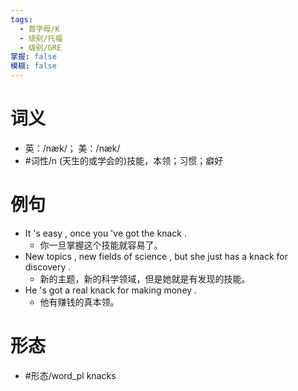 ```yaml
---
tags:
  - 首字母/K
  - 级别/托福
  - 级别/GRE
掌握: false
模糊: false
---
```

# 词义
- 英：/næk/； 美：/næk/
- #词性/n  (天生的或学会的)技能，本领；习惯；癖好
# 例句
- It 's easy , once you 've got the knack .
	- 你一旦掌握这个技能就容易了。
- New topics , new fields of science , but she just has a knack for discovery .
	- 新的主题，新的科学领域，但是她就是有发现的技能。
- He 's got a real knack for making money .
	- 他有赚钱的真本领。
# 形态
- #形态/word_pl knacks
